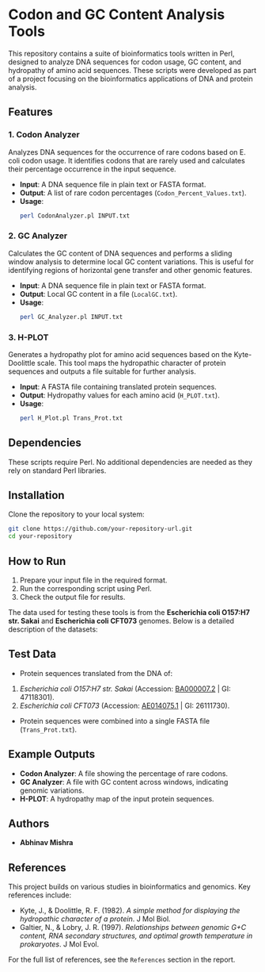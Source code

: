 # Codon and GC Content Analysis Tools

This repository contains a suite of bioinformatics tools written in Perl, designed to analyze DNA sequences for codon usage, GC content, and hydropathy of amino acid sequences. These scripts were developed as part of a project focusing on the bioinformatics applications of DNA and protein analysis.

## Features

### 1. Codon Analyzer
Analyzes DNA sequences for the occurrence of rare codons based on E. coli codon usage. It identifies codons that are rarely used and calculates their percentage occurrence in the input sequence.

- **Input**: A DNA sequence file in plain text or FASTA format.
- **Output**: A list of rare codon percentages (`Codon_Percent_Values.txt`).
- **Usage**:
  ```bash
  perl CodonAnalyzer.pl INPUT.txt
  ```

### 2. GC Analyzer
Calculates the GC content of DNA sequences and performs a sliding window analysis to determine local GC content variations. This is useful for identifying regions of horizontal gene transfer and other genomic features.

- **Input**: A DNA sequence file in plain text or FASTA format.
- **Output**: Local GC content in a file (`LocalGC.txt`).
- **Usage**:
  ```bash
  perl GC_Analyzer.pl INPUT.txt
  ```

### 3. H-PLOT
Generates a hydropathy plot for amino acid sequences based on the Kyte-Doolittle scale. This tool maps the hydropathic character of protein sequences and outputs a file suitable for further analysis.

- **Input**: A FASTA file containing translated protein sequences.
- **Output**: Hydropathy values for each amino acid (`H_PLOT.txt`).
- **Usage**:
  ```bash
  perl H_Plot.pl Trans_Prot.txt
  ```

## Dependencies
These scripts require Perl. No additional dependencies are needed as they rely on standard Perl libraries.

## Installation
Clone the repository to your local system:
```bash
git clone https://github.com/your-repository-url.git
cd your-repository
```

## How to Run
1. Prepare your input file in the required format.
2. Run the corresponding script using Perl.
3. Check the output file for results.

The data used for testing these tools is from the **Escherichia coli O157:H7 str. Sakai** and **Escherichia coli CFT073** genomes. Below is a detailed description of the datasets:
 
## Test Data
- Protein sequences translated from the DNA of:
 1. *Escherichia coli O157:H7 str. Sakai* (Accession: [BA000007.2](https://www.ncbi.nlm.nih.gov/nuccore/BA000007.2/) | GI: 47118301).
 2. *Escherichia coli CFT073* (Accession: [AE014075.1](https://www.ncbi.nlm.nih.gov/nuccore/AE014075.1/) | GI: 26111730).
- Protein sequences were combined into a single FASTA file (`Trans_Prot.txt`).

## Example Outputs
- **Codon Analyzer**: A file showing the percentage of rare codons.
- **GC Analyzer**: A file with GC content across windows, indicating genomic variations.
- **H-PLOT**: A hydropathy map of the input protein sequences.

## Authors
- **Abhinav Mishra**  

## References
This project builds on various studies in bioinformatics and genomics. Key references include:
- Kyte, J., & Doolittle, R. F. (1982). *A simple method for displaying the hydropathic character of a protein*. J Mol Biol.
- Galtier, N., & Lobry, J. R. (1997). *Relationships between genomic G+C content, RNA secondary structures, and optimal growth temperature in prokaryotes*. J Mol Evol.

For the full list of references, see the `References` section in the report.
